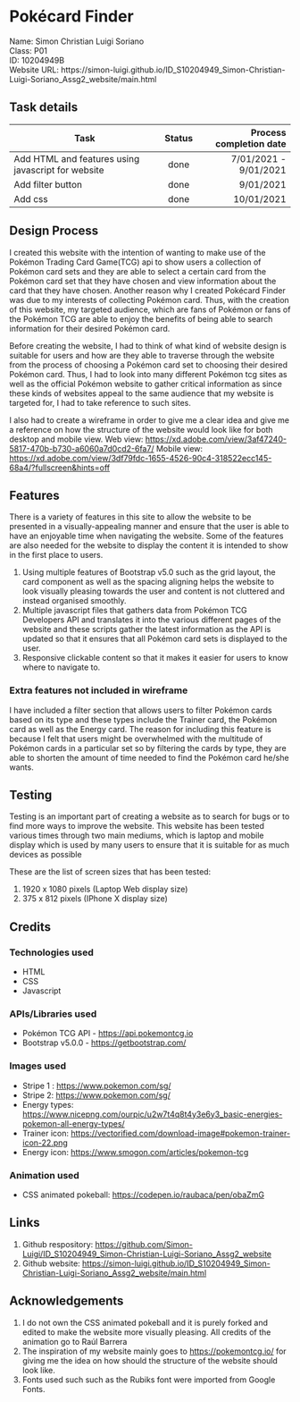 <h1>Pokécard Finder</h1>
Name: Simon Christian Luigi Soriano<br />
Class: P01<br />
ID: 10204949B<br />
Website URL: https://simon-luigi.github.io/ID_S10204949_Simon-Christian-Luigi-Soriano_Assg2_website/main.html<br/>

<h2>Task details</h2>
  
| Task        | Status           | Process completion date  |
| ------------- |:-------------:| -----:|
| Add HTML and features using javascript for website      | done | 7/01/2021 - 9/01/2021|
| Add filter button    | done | 9/01/2021|
| Add css    | done | 10/01/2021|

<h2>Design Process</h2>
  
I created this website with the intention of wanting to make use of the Pokémon Trading Card Game(TCG) api to show users a collection of Pokémon card sets and they are able to select a certain card from the Pokémon card set that they have chosen and view information about the card that they have chosen. Another reason why I created Pokécard Finder was due to my interests of collecting Pokémon card. Thus, with the creation of this website, my targeted audience, which are fans of Pokémon or fans of the Pokémon TCG  are able to enjoy the benefits of being able to search information for their desired Pokémon card. 

Before creating the website, I had to think of what kind of website design is suitable for users and how are they able to traverse through the website from the process of choosing a Pokémon card set to choosing their desired Pokémon card. Thus, I had to look into many different Pokémon tcg sites as well as the official Pokémon website to gather critical information as since these kinds of websites appeal to the same audience that my website is targeted for, I had to take reference to such sites. 

I also had to create a wireframe in order to give me a clear idea and give me a reference on how the structure of the website would look like for both desktop and mobile view.
Web view: https://xd.adobe.com/view/3af47240-5817-470b-b730-a6060a7d0cd2-6fa7/
Mobile view: https://xd.adobe.com/view/3df79fdc-1655-4526-90c4-318522ecc145-68a4/?fullscreen&hints=off


<h2>Features</h2>
  
There is a variety of features in this site to allow the website to be presented in a visually-appealing manner and ensure that the user is able to have an enjoyable time when navigating the website. Some of the features are also needed for the website to display the content it is intended to show in the first place to users.

1. Using multiple features of Bootstrap v5.0 such as the grid layout, the card component as well as the spacing aligning helps the website to look visually pleasing towards the user and content is not cluttered and instead organised smoothly.
2. Multiple javascript files that gathers data from Pokémon TCG Developers API and translates it into the various different pages of the website and these scripts gather the latest information as the API is updated so that it ensures that all Pokémon card sets is displayed to the user.
3. Responsive clickable content so that it makes it easier for users to know where to navigate to.

<h3>Extra features not included in wireframe</h3>
  
I have included a filter section that allows users to filter Pokémon cards based on its type and these types include the Trainer card, the Pokémon card as well as the Energy card. The reason for including this feature is because I felt that users might be overwhelmed with the multitude of Pokémon cards in a particular set so by filtering the cards by type, they are able to shorten the amount of time needed to find the Pokémon card he/she wants.
  
<h2>Testing</h2>
  
Testing is an important part of creating a website as to search for bugs or to find more ways to improve the website. This website has been tested various times through two main mediums, which is laptop and mobile display which is used by many users to ensure that it is suitable for as much devices as possible

These are the list of screen sizes that has been tested:
1. 1920 x 1080 pixels (Laptop Web display size)
3. 375 x 812 pixels (IPhone X display size)
  
<h2>Credits</h2>

<h3>Technologies used</h3>

* HTML 
* CSS
* Javascript

<h3>APIs/Libraries used</h3>

* Pokémon TCG API - https://api.pokemontcg.io
* Bootstrap v5.0.0 - https://getbootstrap.com/

<h3>Images used</h3>

* Stripe 1 : https://www.pokemon.com/sg/
* Stripe 2: https://www.pokemon.com/sg/
* Energy types: https://www.nicepng.com/ourpic/u2w7t4q8t4y3e6y3_basic-energies-pokemon-all-energy-types/
* Trainer icon: https://vectorified.com/download-image#pokemon-trainer-icon-22.png
* Energy icon: https://www.smogon.com/articles/pokemon-tcg

<h3>Animation used</h3>

* CSS animated pokeball: https://codepen.io/raubaca/pen/obaZmG

<h2>Links</h2>

1. Github respository: https://github.com/Simon-Luigi/ID_S10204949_Simon-Christian-Luigi-Soriano_Assg2_website
2. Github website: https://simon-luigi.github.io/ID_S10204949_Simon-Christian-Luigi-Soriano_Assg2_website/main.html

<h2>Acknowledgements</h2>

1. I do not own the CSS animated pokeball and it is purely forked and edited to make the website more visually pleasing. All credits of the animation go to Raúl Barrera
2. The inspiration of my website mainly goes to https://pokemontcg.io/ for giving me the idea on how should the structure of the website should look like.
3. Fonts used such such as the Rubiks font were imported from Google Fonts.
